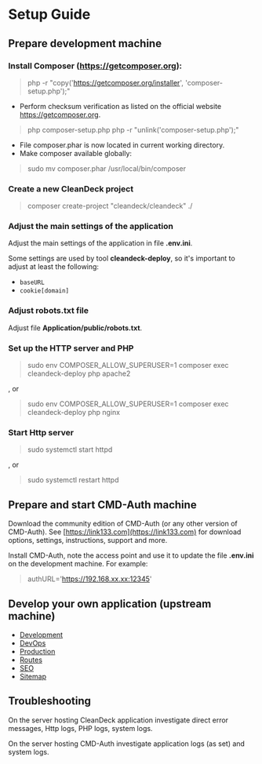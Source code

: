 # Setup Guide

## Prepare development machine

### Install Composer (https://getcomposer.org):

> php -r "copy('https://getcomposer.org/installer', 'composer-setup.php');"

- Perform checksum verification as listed on the official website https://getcomposer.org.

> php composer-setup.php
> php -r "unlink('composer-setup.php');"

- File composer.phar is now located in current working directory.
- Make composer available globally:

> sudo mv composer.phar /usr/local/bin/composer

### Create a new CleanDeck project

> composer create-project "cleandeck/cleandeck" ./

### Adjust the main settings of the application

Adjust the main settings of the application in file **.env.ini**.

Some settings are used by tool **cleandeck-deploy**, so it's important to adjust at least the following:
* `baseURL`
* `cookie[domain]`


### Adjust robots.txt file

Adjust file **Application/public/robots.txt**.

### Set up the HTTP server and PHP

> sudo env COMPOSER_ALLOW_SUPERUSER=1 composer exec cleandeck-deploy php apache2

, or

> sudo env COMPOSER_ALLOW_SUPERUSER=1 composer exec cleandeck-deploy php nginx

### Start Http server

> sudo systemctl start httpd

, or

> sudo systemctl restart httpd

## Prepare and start CMD-Auth machine

Download the community edition of CMD-Auth (or any other version of CMD-Auth).
See [https://link133.com](https://link133.com) for download options, settings, instructions, support and more.

Install CMD-Auth, note the access point and use it to update the file **.env.ini** on the development machine.
For example:
> authURL='https://192.168.xx.xx:12345'

## Develop your own application (upstream machine)

* [Development](./Development.md "Development")
* [DevOps](./DevOps.md "DevOps")
* [Production](./Production.md "Production")
* [Routes](./Routes.md "Routes")
* [SEO](./SEO.md "SEO")
* [Sitemap](./Sitemap.md "Sitemap")

## Troubleshooting

On the server hosting CleanDeck application investigate direct error messages, Http logs, PHP logs, system logs.

On the server hosting CMD-Auth investigate application logs (as set) and system logs.

